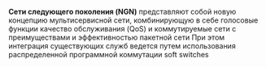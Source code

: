 **Сети следующего поколения (NGN)** представляют собой новую концепцию мультисервисной сети, комбинирующую в себе голосовые функции качество обслуживания (QoS) и коммутируемые сети с
преимуществами и эффективностью пакетной сети При
этом интеграция существующих служб ведется путем
использования распределенной программной коммутации
soft switches
